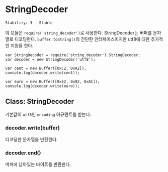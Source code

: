 # StringDecoder

    Stability: 3 - Stable

이 모듈은 `require('string_decoder')`로 사용한다. StringDecoder는 버퍼를
문자열로 디코딩한다. `buffer.toString()`의 간단한 인터페이스이지만 utf8에 대한
추가적인 지원을 한다.

    var StringDecoder = require('string_decoder').StringDecoder;
    var decoder = new StringDecoder('utf8');

    var cent = new Buffer([0xC2, 0xA2]);
    console.log(decoder.write(cent));

    var euro = new Buffer([0xE2, 0x82, 0xAC]);
    console.log(decoder.write(euro));

## Class: StringDecoder

기본값이 `utf8`인 `encoding` 아규먼트를 받는다.

### decoder.write(buffer)

디코딩한 문자열을 반환한다.

### decoder.end()

버퍼에 남아있는 바이트를 반환한다.
